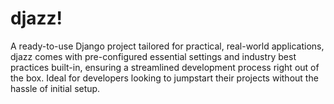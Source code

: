 # djazz!
A ready-to-use Django project tailored for practical, real-world applications, djazz comes with pre-configured essential settings and industry best practices built-in, ensuring a streamlined development process right out of the box. Ideal for developers looking to jumpstart their projects without the hassle of initial setup.
